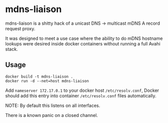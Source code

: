 # mdns-liaison

mdns-liaison is a shitty hack of a unicast DNS -> multicast mDNS A record request proxy.

It was designed to meet a use case where the ability to do mDNS hostname 
lookups were desired inside docker containers without running a full Avahi stack.

## Usage

```
docker build -t mdns-liaison .
docker run -d --net=host mdns-liaison
```

Add `nameserver 172.17.0.1` to your docker host `/etc/resolv.conf`, Docker
should add this entry into container `/etc/resolv.conf` files automatically.

NOTE: By default this listens on all interfaces.

There is a known panic on a closed channel.
